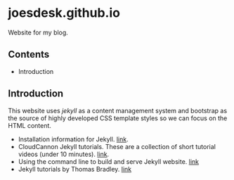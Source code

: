 # joesdesk.github.io

Website for my blog.


## Contents

* Introduction


## Introduction

This website uses _jekyll_ as a content management system and bootstrap as the source of highly developed CSS template styles so we can focus on the HTML content.

* Installation information for Jekyll. [link](https://jekyllrb.com/docs/installation/).
* CloudCannon Jekyll tutorials. These are a collection of short tutorial videos (under 10 minutes). [link](https://learn.cloudcannon.com/tutorials/).  
* Using the command line to build and serve Jekyll website. [link](https://jekyllrb.com/docs/usage/)
* Jekyll tutorials by Thomas Bradley. [link](https://www.youtube.com/playlist?list=PLWjCJDeWfDdfVEcLGAfdJn_HXyM4Y7_k-)

##
